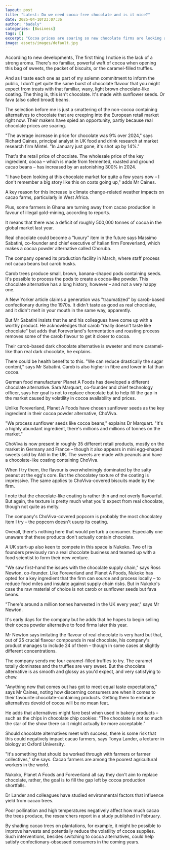 ```yaml
---
layout: post
title: "Latest: Do we need cocoa-free chocolate and is it nice?"
date: 2025-04-10T23:07:36
author: "badely"
categories: [Business]
tags: []
excerpt: "Cocoa prices are soaring so new chocolate firms are looking at an alternative ingredient."
image: assets/images/default.jpg
---
```


According to new developments, The first thing I notice is the lack of a strong aroma. There's no familiar, powerful waft of cocoa when opening this bag of sweets, the packet of biscuits, or the caramel-filled truffles.

And as I taste each one as part of my solemn commitment to inform the public, I don't get quite the same burst of chocolate flavour that you might expect from treats with that familiar, waxy, light brown chocolate-like coating. The thing is, this isn't chocolate. It's made with sunflower seeds. Or fava (also called broad) beans.

The selection before me is just a smattering of the non-cocoa containing alternatives to chocolate that are creeping into the European retail market right now. Their makers have spied an opportunity, partly because real chocolate prices are soaring.

"The average increase in price for chocolate was 9% over 2024," says Richard Caines, principal analyst in UK food and drink research at market research firm Mintel. "In January just gone, it's shot up by 14%."

That's the retail price of chocolate. The wholesale price of the key ingredient, cocoa – which is made from fermented, roasted and ground cacao beans – has increased by an astonishing 300% in 2024. 

"I have been looking at this chocolate market for quite a few years now – I don't remember a big story like this on costs going up," adds Mr Caines.

A key reason for this increase is climate change-related weather impacts on cacao farms, particularly in West Africa.

Plus, some farmers in Ghana are turning away from cacao production in favour of illegal gold-mining, according to reports.

It means that there was a deficit of roughly 500,000 tonnes of cocoa in the global market last year.

Real chocolate could become a "luxury" item in the future says Massimo Sabatini, co-founder and chief executive of Italian firm Foreverland, which makes a cocoa powder alternative called Choruba.

The company opened its production facility in March, where staff process not cacao beans but carob husks.

Carob trees produce small, brown, banana-shaped pods containing seeds. It's possible to process the pods to create a cocoa-like powder. This chocolate alternative has a long history, however – and not a very happy one.

A New Yorker article claims a generation was "traumatized" by carob-based confectionary during the 1970s. It didn't taste as good as real chocolate, and it didn't melt in your mouth in the same way, apparently.

But Mr Sabatini insists that he and his colleagues have come up with a worthy product. He acknowledges that carob "really doesn't taste like chocolate" but adds that Foreverland's fermentation and roasting process removes some of the carob flavour to get it closer to cocoa.

Their carob-based dark chocolate alternative is sweeter and more caramel-like than real dark chocolate, he explains.

There could be health benefits to this. "We can reduce drastically the sugar content," says Mr Sabatini. Carob is also higher in fibre and lower in fat than cocoa.

German food manufacturer Planet A Foods has developed a different chocolate alternative. Sara Marquart, co-founder and chief technology officer, says her goal is not to replace chocolate but to help fill the gap in the market caused by volatility in cocoa availability and prices.

Unlike Foreverland, Planet A Foods have chosen sunflower seeds as the key ingredient in their cocoa powder alternative, ChoViva.

"We process sunflower seeds like cocoa beans," explains Dr Marquart. "It's a highly abundant ingredient, there's millions and millions of tonnes on the market."

ChoViva is now present in roughly 35 different retail products, mostly on the market in Germany and France – though it also appears in mini egg-shaped sweets sold by Aldi in the UK. The sweets are made with peanuts and have a chocolate-like coating containing ChoViva.

When I try them, the flavour is overwhelmingly dominated by the salty peanut at the egg's core. But the chocolatey texture of the coating is impressive. The same applies to ChoViva-covered biscuits made by the firm.

I note that the chocolate-like coating is rather thin and not overly flavourful. But again, the texture is pretty much what you'd expect from real chocolate, though not quite as melty.

The company's ChoViva-covered popcorn is probably the most chocolatey item I try – the popcorn doesn't usurp its coating.

Overall, there's nothing here that would perturb a consumer. Especially one unaware that these products don't actually contain chocolate.

A UK start-up also keen to compete in this space is Nukoko. Two of its founders previously ran a real chocolate business and teamed up with a food scientist to form their new venture.

"We saw first-hand the issues with the chocolate supply chain," says Ross Newton, co-founder. Like Foreverland and Planet A Foods, Nukoko has opted for a key ingredient that the firm can source and process locally – to reduce food miles and insulate against supply chain risks. But in Nukoko's case the raw material of choice is not carob or sunflower seeds but fava beans.

"There's around a million tonnes harvested in the UK every year," says Mr Newton.

It's early days for the company but he adds that he hopes to begin selling their cocoa powder alternative to food firms later this year.

Mr Newton says imitating the flavour of real chocolate is very hard but that, out of 25 crucial flavour compounds in real chocolate, his company's product manages to include 24 of them – though in some cases at slightly different concentrations.

The company sends me four caramel-filled truffles to try. The caramel totally dominates and the truffles are very sweet. But the chocolate alternative is as smooth and glossy as you'd expect, and very satisfying to chew.

"Anything new that comes out has got to meet equal taste expectations," says Mr Caines, noting how discerning consumers are when it comes to their favourite chocolate-containing products. Getting them to embrace alternatives devoid of cocoa will be no mean feat.

He adds that alternatives might fare best when used in bakery products – such as the chips in chocolate chip cookies: "The chocolate is not so much the star of the show there so it might actually be more acceptable."

Should chocolate alternatives meet with success, there is some risk that this could negatively impact cacao farmers, says Tonya Lander, a lecturer in biology at Oxford University.

"It's something that should be worked through with farmers or farmer collectives," she says. Cacao farmers are among the poorest agricultural workers in the world.

Nukoko, Planet A Foods and Foreverland all say they don't aim to replace chocolate, rather, the goal is to fill the gap left by cocoa production shortfalls.

Dr Lander and colleagues have studied environmental factors that influence yield from cacao trees.

Poor pollination and high temperatures negatively affect how much cacao the trees produce, the researchers report in a study published in February.

By shading cacao trees on plantations, for example, it might be possible to improve harvests and potentially reduce the volatility of cocoa supplies. Such interventions, besides switching to cocoa alternatives, could help satisfy confectionary-obsessed consumers in the coming years.

